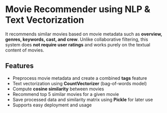 # Movie Recommender using NLP & Text Vectorization

It recommends similar movies based on movie metadata such as **overview, genres, keywords, cast, and crew**.
Unlike collaborative filtering, this system does **not require user ratings** and works purely on the textual content of movies.

## Features
- Preprocess movie metadata and create a combined **tags** feature
- Text vectorization using **CountVectorizer** (bag-of-words model)
- Compute **cosine similarity** between movies
- Recommend top 5 similar movies for a given movie
- Save processed data and similarity matrix using **Pickle** for later use
- Supports easy deployment and usage

